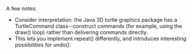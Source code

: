 A few notes:
*   Consider interpretation: the Java 3D turtle graphics package has a TurtleCommand class--construct commands (for example, using the draw() loop) rather than delivering commands directly.
*   This lets you implement repeat() differently, and introduces interesting possibilities for undo().
